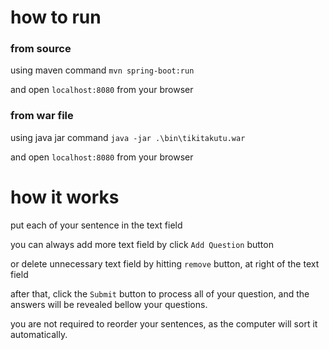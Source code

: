 # how to run
### from source
using maven command
```mvn spring-boot:run```

and open `localhost:8080` from your browser


### from war file
using java jar command
```java -jar .\bin\tikitakutu.war```

and open `localhost:8080` from your browser


# how it works
put each of your sentence in the text field

you can always add more text field by click `Add Question` button 

or delete unnecessary text field by hitting `remove` button, at right of the text field 

after that, click the `Submit` button to process all of your question, and the answers will be revealed bellow your questions.

you are not required to reorder your sentences, as the computer will sort it automatically.
